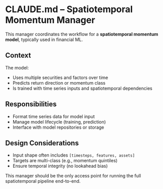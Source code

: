 # CLAUDE.md – Spatiotemporal Momentum Manager

This manager coordinates the workflow for a **spatiotemporal momentum model**, typically used in financial ML.

## Context
The model:
- Uses multiple securities and factors over time
- Predicts return direction or momentum class
- Is trained with time series inputs and spatiotemporal dependencies

## Responsibilities
- Format time series data for model input
- Manage model lifecycle (training, prediction)
- Interface with model repositories or storage

## Design Considerations
- Input shape often includes `[timesteps, features, assets]`
- Targets are multi-class (e.g., momentum quintiles)
- Ensure temporal integrity (no lookahead bias)

This manager should be the only access point for running the full spatiotemporal pipeline end-to-end.

